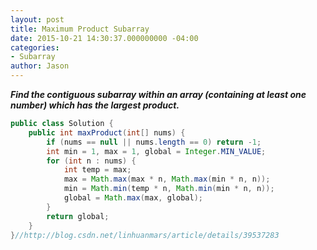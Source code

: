 ```yaml
---
layout: post
title: Maximum Product Subarray
date: 2015-10-21 14:30:37.000000000 -04:00
categories:
- Subarray
author: Jason
---
```

<p><strong><em>Find the contiguous subarray within an array (containing at least one number) which has the largest product.</em></strong></p>


``` java
public class Solution {
    public int maxProduct(int[] nums) {
        if (nums == null || nums.length == 0) return -1;
        int min = 1, max = 1, global = Integer.MIN_VALUE;
        for (int n : nums) {
            int temp = max;
            max = Math.max(max * n, Math.max(min * n, n));
            min = Math.min(temp * n, Math.min(min * n, n));
            global = Math.max(max, global);
        }
        return global;
    }
}//http://blog.csdn.net/linhuanmars/article/details/39537283
```
